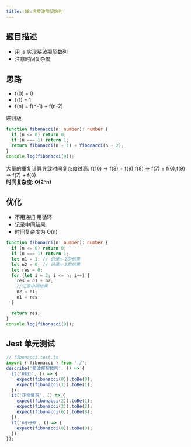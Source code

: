 ```yaml
---
title: 08.求斐波那契数列
---
```


## 题目描述

- 用 js 实现斐波那契数列
- 注意时间复杂度

## 思路

- f(0) = 0
- f(1) = 1
- f(n) = f(n-1) + f(n-2)

递归版

```ts
function fibonacci(n: number): number {
  if (n <= 0) return 0;
  if (n === 1) return 1;
  return fibonacci(n - 1) + fibonacci(n - 2);
}
console.log(fibonacci(9));
```

大量的重复计算导致时间复杂度过高: f(10) => f(8) + f(9),f(8) => f(7) + f(6),f(9) => f(7) + f(8)  
**时间复杂度: O(2^n)**

## 优化

- 不用递归,用循环
- 记录中间结果
- 时间复杂度为 O(n)

```ts
function fibonacci(n: number): number {
  if (n <= 0) return 0;
  if (n === 1) return 1;
  let n1 = 1; // 记录n-1的结果
  let n2 = 0; // 记录n-2的结果
  let res = 0;
  for (let i = 2; i <= n; i++) {
    res = n1 + n2;
    //记录中间结果
    n2 = n1;
    n1 = res;
  }

  return res;
}
console.log(fibonacci(9));
```

## Jest 单元测试

```ts
// fibonacci.test.ts
import { fibonacci } from './';
describe('斐波那契数列', () => {
  it('0和1', () => {
    expect(fibonacci(0)).toBe(0);
    expect(fibonacci(1)).toBe(1);
  });
  it('正常情况', () => {
    expect(fibonacci(2)).toBe(1);
    expect(fibonacci(3)).toBe(2);
    expect(fibonacci(6)).toBe(8);
  });
  it('n小于0', () => {
    expect(fibonacci(0)).toBe(0);
  });
});
```
